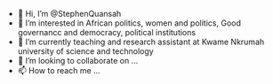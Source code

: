 - 👋 Hi, I’m @StephenQuansah
- 👀 I’m interested in African politics, women and politics, Good governancc and democracy, political institutions 
- 🌱 I’m currently teaching and research assistant at Kwame Nkrumah university of science and technology 
- 💞️ I’m looking to collaborate on ...
- 📫 How to reach me ...

<!---
StephenQuansah/StephenQuansah is a ✨ special ✨ repository because its `README.md` (this file) appears on your GitHub profile.
You can click the Preview link to take a look at your changes.
--->
